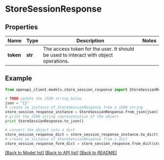 # StoreSessionResponse


## Properties

Name | Type | Description | Notes
------------ | ------------- | ------------- | -------------
**token** | **str** | The access token for the user. It should be used to interact with object operations. | 

## Example

```python
from openapi_client.models.store_session_response import StoreSessionResponse

# TODO update the JSON string below
json = "{}"
# create an instance of StoreSessionResponse from a JSON string
store_session_response_instance = StoreSessionResponse.from_json(json)
# print the JSON string representation of the object
print StoreSessionResponse.to_json()

# convert the object into a dict
store_session_response_dict = store_session_response_instance.to_dict()
# create an instance of StoreSessionResponse from a dict
store_session_response_form_dict = store_session_response.from_dict(store_session_response_dict)
```
[[Back to Model list]](../README.md#documentation-for-models) [[Back to API list]](../README.md#documentation-for-api-endpoints) [[Back to README]](../README.md)


